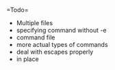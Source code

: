 =Todo=
* Multiple files
* specifying command without -e
* command file
* more actual types of commands
* deal with escapes properly
* in place
